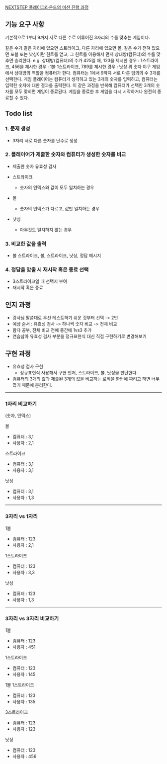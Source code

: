 [NEXTSTEP 플레이그라운드의 미션 진행 과정](https://github.com/next-step/nextstep-docs/blob/master/playground/README.md)

## 기능 요구 사항
기본적으로 1부터 9까지 서로 다른 수로 이루어진 3자리의 수를 맞추는 게임이다.

같은 수가 같은 자리에 있으면 스트라이크, 다른 자리에 있으면 볼, 같은 수가 전혀 없으면 포볼 또는 낫싱이란 힌트를 얻고, 그 힌트를 이용해서 먼저 상대방(컴퓨터)의 수를 맞추면 승리한다.
e.g. 상대방(컴퓨터)의 수가 425일 때, 123을 제시한 경우 : 1스트라이크, 456을 제시한 경우 : 1볼 1스트라이크, 789를 제시한 경우 : 낫싱
위 숫자 야구 게임에서 상대방의 역할을 컴퓨터가 한다. 컴퓨터는 1에서 9까지 서로 다른 임의의 수 3개를 선택한다. 게임 플레이어는 컴퓨터가 생각하고 있는 3개의 숫자를 입력하고, 컴퓨터는 입력한 숫자에 대한 결과를 출력한다.
이 같은 과정을 반복해 컴퓨터가 선택한 3개의 숫자를 모두 맞히면 게임이 종료된다.
게임을 종료한 후 게임을 다시 시작하거나 완전히 종료할 수 있다.

## Todo list

### 1. 문제 생성
- 3자리 서로 다른 숫자를 난수로 생성  

### 2. 플레이어가 제출한 숫자와 컴퓨터가 생성한 숫자를 비교
- 제출한 숫자 유효성 검사

- 스트라이크
  - 숫자의 인덱스와 값이 모두 일치하는 경우
- 볼
  - 숫자의 인덱스가 다르고, 값만 일치하는 경우
- 낫싱
  - 아무것도 일치하지 않는 경우

### 3. 비교한 값을 출력
- 볼 스트라이크, 볼, 스트라이크, 낫싱, 정답 메시지

### 4. 정답을 맞출 시 재시작 혹은 종료 선택
- 3스트라이크일 때 선택지 부여
- 재시작 혹은 종료

## 인지 과정
- 강사님 말씀대로 우선 테스트하기 쉬운 것부터 선택 -> 2번
- 예상 순서 : 유효성 검사 -> 하나씩 숫자 비교 -> 전체 비교
- 람다 공부, 전체 비교 전에 중간에 1vs3 추가
- 연습삼아 유효성 검사 부분을 정규표현식 대신 직접 구현하기로 변경해보기

## 구현 과정
- 유효성 검사 구현
  - 정규표현식 사용해서 구현
먼저, 스트라이크, 볼, 낫싱을 판단한다. 
- 컴퓨터의 3개의 값과 제출된 3개의 값을 비교하는 로직을 한번에 짜려고 하면 너무 많기 때문에 분리한다.
---

### 1자리 비교하기
(숫자, 인덱스)  

볼
- 컴퓨터 : 3,1
- 사용자 : 2,1

스트라이크
- 컴퓨터 : 3,1
- 사용자 : 3,1

낫싱
- 컴퓨터 : 3,1
- 사용자 : 1,3
---

### 3자리 vs 1자리

1볼
- 컴퓨터 : 123
- 사용자 : 2,1

1스트라이크
- 컴퓨터 : 123
- 사용자 : 3,3

낫싱
- 컴퓨터 : 123
- 사용자 : 1,3

---

### 3자리 vs 3자리 비교하기

1볼
- 컴퓨터 : 123
- 사용자 : 451

1스트라이크
- 컴퓨터 : 123
- 사용자 : 145

1볼 1스트라이크
- 컴퓨터 : 123
- 사용자 : 135

3스트라이크
- 컴퓨터 : 123
- 사용자 : 123

낫싱
- 컴퓨터 : 123
- 사용자 : 456



